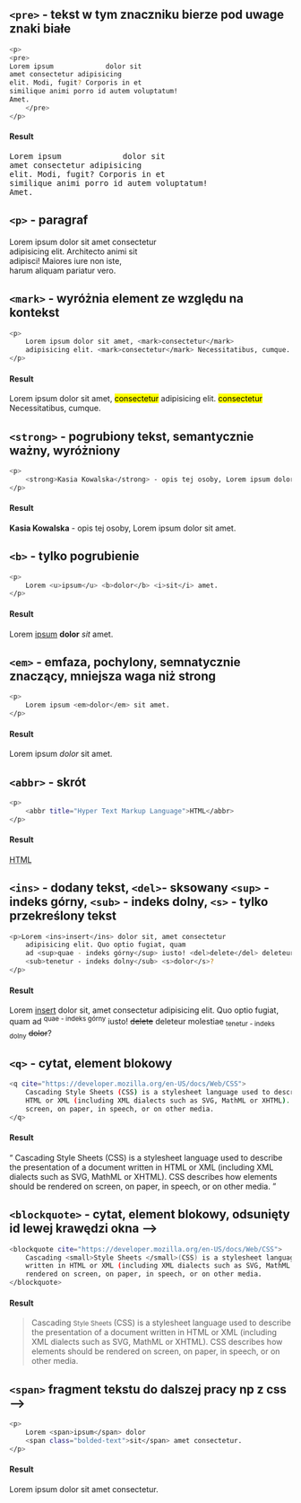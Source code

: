
## `<pre>` - tekst w tym znaczniku bierze pod uwage znaki białe
```bash
<p>
<pre>
Lorem ipsum             dolor sit
amet consectetur adipisicing 
elit. Modi, fugit? Corporis in et 
similique animi porro id autem voluptatum! 
Amet.
    </pre>
</p>
```

#### Result
<pre>Lorem ipsum             dolor sit
amet consectetur adipisicing 
elit. Modi, fugit? Corporis in et 
similique animi porro id autem voluptatum! 
Amet.
</pre>



## `<p>` - paragraf
<p>
    Lorem ipsum dolor sit amet consectetur <br>
    adipisicing elit. Architecto animi sit <br>
    adipisci! Maiores iure non iste, <br>
    harum aliquam pariatur vero.
</p>

## `<mark>` - wyróżnia element ze względu na kontekst 
```bash
<p>
    Lorem ipsum dolor sit amet, <mark>consectetur</mark>
    adipisicing elit. <mark>consectetur</mark> Necessitatibus, cumque.
</p>
```
#### Result

<p>
    Lorem ipsum dolor sit amet, <mark>consectetur</mark>
    adipisicing elit. <mark>consectetur</mark> Necessitatibus, cumque.
</p>


## `<strong>` - pogrubiony tekst, semantycznie ważny, wyróżniony 
```bash
<p>
    <strong>Kasia Kowalska</strong> - opis tej osoby, Lorem ipsum dolor sit amet.
</p>
```
#### Result
<p>
    <strong>Kasia Kowalska</strong> - opis tej osoby, Lorem ipsum dolor sit amet.
</p>

## `<b>` - tylko pogrubienie 
```bash
<p>
    Lorem <u>ipsum</u> <b>dolor</b> <i>sit</i> amet.
</p>
```
#### Result

<p>
    Lorem <u>ipsum</u> <b>dolor</b> <i>sit</i> amet.
</p>

## `<em>` - emfaza, pochylony, semnatycznie znaczący, mniejsza waga niż strong 
```bash
<p>
    Lorem ipsum <em>dolor</em> sit amet.
</p>
```

#### Result
<p>
    Lorem ipsum <em>dolor</em> sit amet.
</p>

## `<abbr>` - skrót 
```bash
<p>
    <abbr title="Hyper Text Markup Language">HTML</abbr>
</p>
```
#### Result
<p>
    <abbr title="Hyper Text Markup Language">HTML</abbr>
</p>

## `<ins>` - dodany tekst, `<del>`- sksowany `<sup>` - indeks górny, `<sub>` - indeks dolny, `<s>` - tylko przekreślony tekst

```bash
<p>Lorem <ins>insert</ins> dolor sit, amet consectetur
    adipisicing elit. Quo optio fugiat, quam
    ad <sup>quae - indeks górny</sup> iusto! <del>delete</del> deleteur molestiae
    <sub>tenetur - indeks dolny</sub> <s>dolor</s>?
</p>
```
#### Result
<p>Lorem <ins>insert</ins> dolor sit, amet consectetur
    adipisicing elit. Quo optio fugiat, quam
    ad <sup>quae - indeks górny</sup> iusto! <del>delete</del> deleteur molestiae
    <sub>tenetur - indeks dolny</sub> <s>dolor</s>?
</p>

## `<q>` - cytat, element blokowy 
```bash
<q cite="https://developer.mozilla.org/en-US/docs/Web/CSS">
    Cascading Style Sheets (CSS) is a stylesheet language used to describe the presentation of a document written in
    HTML or XML (including XML dialects such as SVG, MathML or XHTML). CSS describes how elements should be rendered on
    screen, on paper, in speech, or on other media.
</q>
```
#### Result

<q cite="https://developer.mozilla.org/en-US/docs/Web/CSS">
    Cascading Style Sheets (CSS) is a stylesheet language used to describe the presentation of a document written in
    HTML or XML (including XML dialects such as SVG, MathML or XHTML). CSS describes how elements should be rendered on
    screen, on paper, in speech, or on other media.
</q>

## `<blockquote>` - cytat, element blokowy, odsunięty id lewej krawędzi okna -->
```bash
<blockquote cite="https://developer.mozilla.org/en-US/docs/Web/CSS">
    Cascading <small>Style Sheets </small>(CSS) is a stylesheet language used to describe the presentation of a document
    written in HTML or XML (including XML dialects such as SVG, MathML or XHTML). CSS describes how elements should be
    rendered on screen, on paper, in speech, or on other media.
</blockquote>
```
#### Result

<blockquote cite="https://developer.mozilla.org/en-US/docs/Web/CSS">
    Cascading <small>Style Sheets </small>(CSS) is a stylesheet language used to describe the presentation of a document
    written in HTML or XML (including XML dialects such as SVG, MathML or XHTML). CSS describes how elements should be
    rendered on screen, on paper, in speech, or on other media.
</blockquote>

## `<span>` fragment tekstu do dalszej pracy np z css -->

```bash
<p>
    Lorem <span>ipsum</span> dolor
    <span class="bolded-text">sit</span> amet consectetur.
</p>
```

#### Result
<p>
    Lorem <span>ipsum</span> dolor
    <span class="bolded-text">sit</span> amet consectetur.
</p>
